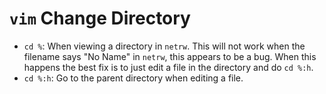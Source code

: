 # `vim` Change Directory

- `cd %`: When viewing a directory in `netrw`. This will not work when the filename says "No Name" in `netrw`, this appears to be a bug. When this happens the best fix is to just edit a file in the directory and do `cd %:h`.
- `cd %:h`: Go to the parent directory when editing a file.
